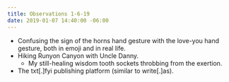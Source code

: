 ```yaml
---
title: Observations 1-6-19
date: 2019-01-07 14:40:00 -06:00
---
```


- Confusing the sign of the horns hand gesture with the love-you hand gesture, both in emoji and in real life.
- Hiking Runyon Canyon with Uncle Danny.
	- My still-healing wisdom tooth sockets throbbing from the exertion.
- The txt[.]fyi publishing platform (similar to write[.]as).
